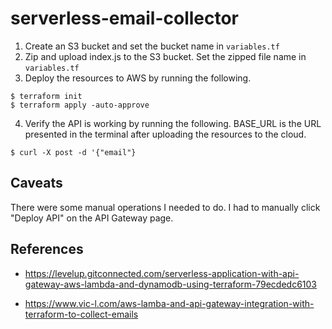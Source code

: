 # serverless-email-collector 

1. Create an S3 bucket and set the bucket name in ```variables.tf```
2. Zip and upload index.js to the S3 bucket. Set the zipped file name in ```variables.tf```
3. Deploy the resources to AWS by running the following.
```shell
$ terraform init
$ terraform apply -auto-approve
```
4. Verify the API is working by running the following. BASE_URL is the URL presented in the terminal after uploading the resources to the cloud.
```shell
$ curl -X post -d '{"email"}
```

## Caveats

There were some manual operations I needed to do. I had to manually click "Deploy API" on the API Gateway page.

## References

* https://levelup.gitconnected.com/serverless-application-with-api-gateway-aws-lambda-and-dynamodb-using-terraform-79ecdedc6103

* https://www.vic-l.com/aws-lamba-and-api-gateway-integration-with-terraform-to-collect-emails